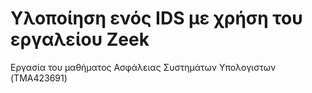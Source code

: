 # Υλοποίηση ενός IDS με χρήση του εργαλείου Zeek

Εργασία του μαθήματος Ασφάλειας Συστημάτων Υπολογιστων (TMA423691)

